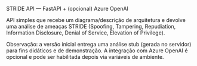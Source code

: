 STRIDE API — FastAPI + (opcional) Azure OpenAI

API simples que recebe um diagrama/descrição de arquitetura e devolve uma análise de ameaças STRIDE (Spoofing, Tampering, Repudiation, Information Disclosure, Denial of Service, Elevation of Privilege).

Observação: a versão inicial entrega uma análise stub (gerada no servidor) para fins didáticos e de demonstração. A integração com Azure OpenAI é opcional e pode ser habilitada depois via variáveis de ambiente.
